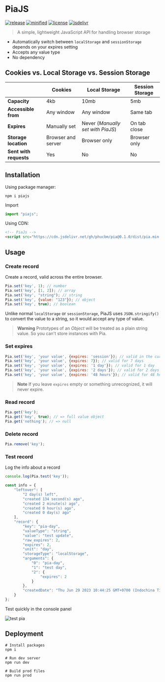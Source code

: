 # PiaJS

[![release](https://badgen.net/npm/v/piajs)](https://www.npmjs.com/package/piajs?activeTab=versions)
[![minified](https://badgen.net/badge/minified/3KB/cyan)](https://www.jsdelivr.com/package/gh/phucbm/pia)
[![license](https://badgen.net/npm/license/piajs)](https://github.com/phucbm/pia/blob/main/LICENSE)
[![jsdelivr](https://data.jsdelivr.com/v1/package/gh/phucbm/pia/badge?style=rounded)](https://www.jsdelivr.com/package/gh/phucbm/pia)

> A simple, lightweight JavaScript API for handling browser storage

- Automatically switch between `localStorage` and `sessionStorage` depends on your expires setting
- Accepts any value type
- No dependency

## Cookies vs. Local Storage vs. Session Storage

|                        | Cookies            | Local Storage                     | Session Storage | 
|------------------------|--------------------|-----------------------------------|-----------------|
| **Capacity**           | 4kb                | 10mb                              | 5mb             |
| **Accessible from**    | Any window         | Any window                        | Same tab        |
| **Expires**            | Manually set       | Never (_Manually set with PiaJS_) | On tab close    |
| **Storage location**   | Browser and server | Browser only                      | Browser only    |
| **Sent with requests** | Yes                | No                                | No              |

## Installation

Using package manager:

```shell
npm i piajs
```

Import

```js
import "piajs";
```

Using CDN:

```html
<!-- PiaJs -->
<script src="https://cdn.jsdelivr.net/gh/phucbm/pia@0.1.0/dist/pia.min.js"></script>
```

## Usage

### Create record

Create a record, valid across the entire browser.

```js
Pia.set('key', 1); // number
Pia.set('key', [1, 2]); // array
Pia.set('key', "string"); // string
Pia.set('key', {value: "123"}); // object
Pia.set('key', true); // boolean
```

Unlike normal `localStorage` or `sessionStorage`, PiaJS uses `JSON.stringify()`
to convert the value to a string, so it would accept any type of value.

> **Warning**
> Prototypes of an _Object_ will be treated as a plain string value. So you can't store instances with Pia.

### Set expires

```js
Pia.set('key', 'your value', {expires: 'session'}); // valid in the current browser tab only
Pia.set('key', 'your value', {expires: 7}); // valid for 7 days
Pia.set('key', 'your value', {expires: '1 day'}); // valid for 1 day
Pia.set('key', 'your value', {expires: '2 days'}); // valid for 2 days
Pia.set('key', 'your value', {expires: '48 hours'}); // valid for 48 hours
```

> **Note**
> If you leave `expires` empty or something unrecognized, it will never expire.

### Read record

```js
Pia.get('key');
Pia.get('key', true); // => full value object
Pia.get('nothing'); // => null
```

### Delete record

```js
Pia.remove('key');
```

### Test record

Log the info about a record

```js
console.log(Pia.test('key'));

const info = {
    "leftover": [
        "2 day(s) left",
        "created 134 second(s) ago",
        "created 2 minute(s) ago",
        "created 0 hour(s) ago",
        "created 0 day(s) ago"
    ],
    "record": {
        "key": "pia-day",
        "valueType": "string",
        "value": "test update",
        "raw_expires": 2,
        "expires": 2,
        "unit": "day",
        "storageType": "localStorage",
        "arguments": {
            "0": "pia-day",
            "1": "test day",
            "2": {
                "expires": 2
            }
        },
        "createdDate": "Thu Jun 29 2023 10:44:25 GMT+0700 (Indochina Time)"
    }
};
```

Test quickly in the console panel

![test pia](https://github.com/phucbm/pia/assets/14942380/28d16d27-9fe6-4262-8781-80a023dcab3e)

## Deployment

```shell
# Install packages
npm i

# Run dev server
npm run dev

# Build prod files
npm run prod
```

<!---
Build sources from `./web` to `./build`

```shell
npm run build
```

Build files from `./src` to `./dist` then publish to `npm`

```shell
npm run publish
```
--->
